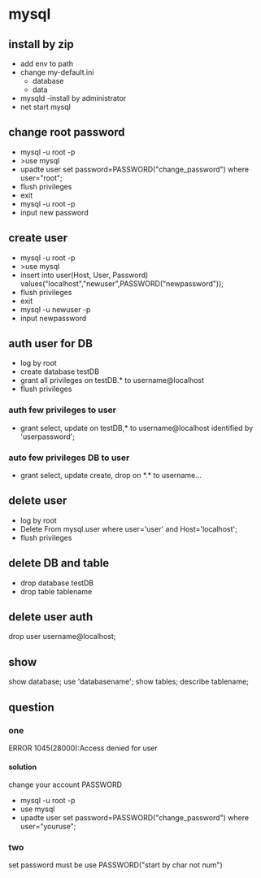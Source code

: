 # mysql
## install by zip
- add env to path
- change my-default.ini
    - database
    - data
- mysqld -install by administrator
- net start mysql

## change root password
- mysql -u root -p <CR>
- \>use mysql
- upadte user set password=PASSWORD("change_password") where user="root";
- flush privileges
- exit
- mysql -u root -p
- input new password

## create user
- mysql -u root -p <CR>
- \>use mysql
- insert into user(Host, User, Password)
    values("localhost","newuser",PASSWORD("newpassword"));
- flush privileges
- exit
- mysql -u newuser -p
- input newpassword

## auth user for DB
- log by root
- create database testDB
- grant all privileges on testDB.* to username@localhost
- flush privileges
### auth few privileges to user
- grant select, update on testDB,* to username@localhost identified by
    'userpassword';
### auto few privileges DB to user
- grant select, update create, drop on \*.\* to username...

## delete user
- log by root
- Delete From mysql.user where user='user' and Host='localhost';
- flush privileges
## delete DB and table
- drop database testDB
- drop table tablename
## delete user auth
drop user username@localhost;

## show
show database;
use 'databasename';
show tables;
describe tablename;
## question
### one
ERROR 1045(28000):Access denied for user
#### solution
change your account PASSWORD
- mysql -u root -p
- use mysql
- upadte user set password=PASSWORD("change_password") where user="youruse";

### two
set password must be use PASSWORD("start by char not num")
